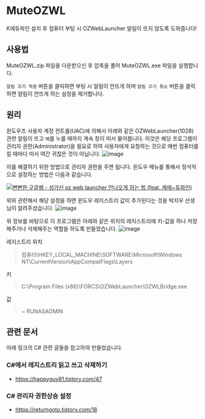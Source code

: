 # MuteOZWL
K에듀파인 설치 후 컴퓨터 부팅 시 OZWebLauncher 알림이 뜨지 않도록 도와줍니다! 

## 사용법
MuteOZWL.zip 파일을 다운받으신 후 압축을 풀어 MuteOZWL.exe 파일을 실행합니다.

`알림 끄기 적용` 버튼을 클릭하면 부팅 시 알림이 안뜨게 하며 `알림 끄기 취소` 버튼을 클릭하면 알림이 안뜨게 하는 설정을 제거합니다.

## 원리
윈도우즈 사용자 계정 컨트롤(UAC)에 의해서 아래와 같은 OZWebLauncher(1028) 관련 알림이 뜨고 `예`를 누를 때까지 계속 창이 떠서 물어봅니다. 이것은 해당 프로그램이 관리자 권한(Administrator)을 필요로 하여 사용자에게 요청하는 것으로 매번 컴퓨터를 킬 때마다 떠서 여간 귀찮은 것이 아닙니다.
![image](https://user-images.githubusercontent.com/1307187/77643251-63ebbc00-6fa2-11ea-9644-0de5ab7cdc43.png)

이를 해결하기 위한 방법으로 관리자 권한을 주면 됩니다. 윈도우 메뉴를 통해서 정석적으로 설정하는 방법은 다음과 같습니다.

[![뻔뻔한 구글쌤 - 성가신 oz web launcher 안나오게 하는 법 (feat. 케에~듀파인)](https://i.ytimg.com/vi/23Gsk3yg4r4/hqdefault.jpg?sqp=-oaymwEZCNACELwBSFXyq4qpAwsIARUAAIhCGAFwAQ==&rs=AOn4CLAhpOkK2MYCUG6N6BR-jXjUSBFJ_A)](https://www.youtube.com/watch?v=23Gsk3yg4r4&feature=youtu.be&fbclid=IwAR39ZFfA2bDts7_SHbJlt42gdxHV-sSLWDNEXdvMdsKInQnaCZMS2pRSodo)

위와 관련해서 해당 설정을 하면 윈도우 레지스트리 값이 추가된다는 것을 박지우 선생님이 알려주셨습니다.
![image](https://user-images.githubusercontent.com/1307187/77643592-02781d00-6fa3-11ea-96f4-15fb41fdc210.png)

위 정보를 바탕으로 이 프로그램은 아래와 같은 위치의 레지스트리에 키-값을 하나 저장해주거나 삭제해주는 역할을 하도록 만들었습니다.
![image](https://user-images.githubusercontent.com/1307187/77643978-a6fa5f00-6fa3-11ea-8854-39f010ba14ff.png)

레지스트리 위치
> 컴퓨터\HKEY_LOCAL_MACHINE\SOFTWARE\Microsoft\Windows NT\CurrentVersion\AppCompatFlags\Layers 

키
> C:\Program Files (x86)\FORCS\OZWebLauncher\OZWLBridge.exe

값
> ~ RUNASADMIN

## 관련 문서
아래 링크의 C# 관련 글들을 참고하여 만들었습니다.

### C#에서 레지스트리 읽고 쓰고 삭제하기
 * https://happyguy81.tistory.com/47

### C# 관리자 권한상승 설정
 * https://returngoto.tistory.com/18
